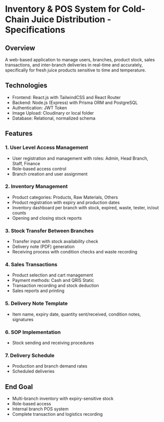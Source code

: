 # Inventory & POS System for Cold-Chain Juice Distribution - Specifications

## Overview
A web-based application to manage users, branches, product stock, sales transactions, and inter-branch deliveries in real-time and accurately, specifically for fresh juice products sensitive to time and temperature.

## Technologies
- Frontend: React.js with TailwindCSS and React Router
- Backend: Node.js (Express) with Prisma ORM and PostgreSQL
- Authentication: JWT Token
- Image Upload: Cloudinary or local folder
- Database: Relational, normalized schema

## Features

### 1. User Level Access Management
- User registration and management with roles: Admin, Head Branch, Staff, Finance
- Role-based access control
- Branch creation and user assignment

### 2. Inventory Management
- Product categories: Products, Raw Materials, Others
- Product registration with expiry and production dates
- Inventory dashboard per branch with stock, expired, waste, tester, in/out counts
- Opening and closing stock reports

### 3. Stock Transfer Between Branches
- Transfer input with stock availability check
- Delivery note (PDF) generation
- Receiving process with condition checks and waste recording

### 4. Sales Transactions
- Product selection and cart management
- Payment methods: Cash and QRIS Static
- Transaction recording and stock deduction
- Sales reports and printing

### 5. Delivery Note Template
- Item name, expiry date, quantity sent/received, condition notes, signatures

### 6. SOP Implementation
- Stock sending and receiving procedures

### 7. Delivery Schedule
- Production and branch demand rates
- Scheduled deliveries

## End Goal
- Multi-branch inventory with expiry-sensitive stock
- Role-based access
- Internal branch POS system
- Complete transaction and logistics recording
